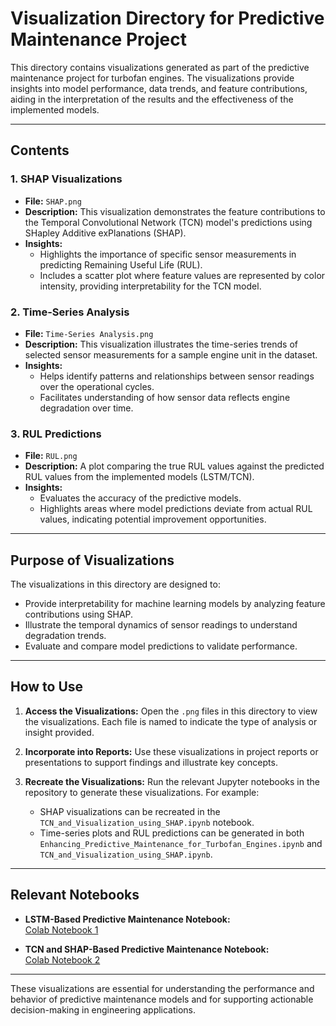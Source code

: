 # Visualization Directory for Predictive Maintenance Project

This directory contains visualizations generated as part of the predictive maintenance project for turbofan engines. The visualizations provide insights into model performance, data trends, and feature contributions, aiding in the interpretation of the results and the effectiveness of the implemented models.

---

## Contents

### 1. **SHAP Visualizations**
   - **File:** `SHAP.png`
   - **Description:** This visualization demonstrates the feature contributions to the Temporal Convolutional Network (TCN) model's predictions using SHapley Additive exPlanations (SHAP). 
   - **Insights:**
     - Highlights the importance of specific sensor measurements in predicting Remaining Useful Life (RUL).
     - Includes a scatter plot where feature values are represented by color intensity, providing interpretability for the TCN model.

### 2. **Time-Series Analysis**
   - **File:** `Time-Series Analysis.png`
   - **Description:** This visualization illustrates the time-series trends of selected sensor measurements for a sample engine unit in the dataset.
   - **Insights:**
     - Helps identify patterns and relationships between sensor readings over the operational cycles.
     - Facilitates understanding of how sensor data reflects engine degradation over time.

### 3. **RUL Predictions**
   - **File:** `RUL.png`
   - **Description:** A plot comparing the true RUL values against the predicted RUL values from the implemented models (LSTM/TCN).
   - **Insights:**
     - Evaluates the accuracy of the predictive models.
     - Highlights areas where model predictions deviate from actual RUL values, indicating potential improvement opportunities.

---

## Purpose of Visualizations

The visualizations in this directory are designed to:
- Provide interpretability for machine learning models by analyzing feature contributions using SHAP.
- Illustrate the temporal dynamics of sensor readings to understand degradation trends.
- Evaluate and compare model predictions to validate performance.

---

## How to Use

1. **Access the Visualizations:**
   Open the `.png` files in this directory to view the visualizations. Each file is named to indicate the type of analysis or insight provided.

2. **Incorporate into Reports:**
   Use these visualizations in project reports or presentations to support findings and illustrate key concepts.

3. **Recreate the Visualizations:**
   Run the relevant Jupyter notebooks in the repository to generate these visualizations. For example:
   - SHAP visualizations can be recreated in the `TCN_and_Visualization_using_SHAP.ipynb` notebook.
   - Time-series plots and RUL predictions can be generated in both `Enhancing_Predictive_Maintenance_for_Turbofan_Engines.ipynb` and `TCN_and_Visualization_using_SHAP.ipynb`.

---

## Relevant Notebooks

- **LSTM-Based Predictive Maintenance Notebook:**  
  [Colab Notebook 1](https://colab.research.google.com/drive/1DL0-iba6HReCSmTpzFwX3IJCCE68inaf#scrollTo=W_mD1ptTbSNs)

- **TCN and SHAP-Based Predictive Maintenance Notebook:**  
  [Colab Notebook 2](https://colab.research.google.com/drive/1_uNJm4qtow-2Esn_ZCvqRnrXpzeZ2Lc1#scrollTo=x_NrR6PfzNpH)

---

These visualizations are essential for understanding the performance and behavior of predictive maintenance models and for supporting actionable decision-making in engineering applications.
